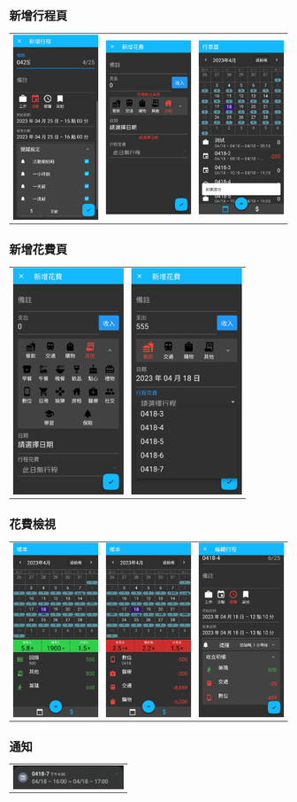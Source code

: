 ## 新增行程頁

<div style="text-align: center">
    <table>
        <tr>
            <td style="text-align: center">
              <img src="https://github.com/GGinthe/spending_calendar/blob/master/demo/addTask.jpg" width="200"/>
            </td>            
            <td style="text-align: center">
               <img src="https://github.com/GGinthe/spending_calendar/blob/master/demo/addValidate.jpg" width="200"/>
            </td>
            <td style="text-align: center">
               <img src="https://github.com/GGinthe/spending_calendar/blob/master/demo/addSucceed.jpg" width="200"/>
            </td>
        </tr>
    </table>
</div>

## 新增花費頁

<div style="text-align: center">
    <table>
        <tr>
            <td style="text-align: center">
              <img src="https://github.com/GGinthe/spending_calendar/blob/master/demo/addSpending.jpg" width="200"/>
            </td>         
          <td style="text-align: center">
              <img src="https://github.com/GGinthe/spending_calendar/blob/master/demo/selectTask.jpg" width="200"/>
            </td>  
        </tr>
    </table>
</div>

## 花費檢視

<div style="text-align: center">
    <table>
        <tr>
            <td style="text-align: center">
              <img src="https://github.com/GGinthe/spending_calendar/blob/master/demo/income.jpg" width="200"/>
            </td>            
            <td style="text-align: center">
               <img src="https://github.com/GGinthe/spending_calendar/blob/master/demo/expanse.jpg" width="200"/>
            </td>
            <td style="text-align: center">
               <img src="https://github.com/GGinthe/spending_calendar/blob/master/demo/taskDetail.jpg" width="200"/>
            </td>        
        </tr>
    </table>
</div>

## 通知

<div style="text-align: center">
    <table>
        <tr>
            <td style="text-align: center">
              <img src="https://github.com/GGinthe/spending_calendar/blob/master/demo/notification.png" width="200"/>
            </td>              
        </tr>
    </table>
</div>